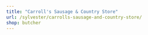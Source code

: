```yaml
---
title: "Carroll's Sausage & Country Store"
url: /sylvester/carrolls-sausage-and-country-store/
shop: butcher
---
```

